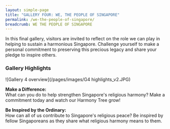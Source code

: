 ```yaml
---
layout: simple-page
title: "GALLERY FOUR: WE, THE PEOPLE OF SINGAPORE"
permalink: /we-the-people-of-singapore/
breadcrumb: WE THE PEOPLE OF SINGAPORE
---
```


In this final gallery, visitors are invited to reflect on the role we can play in helping to sustain a harmonious Singapore. Challenge yourself to make a personal commitment to preserving this precious legacy and share your pledge to inspire others.

### **Gallery Highlights**

![Gallery 4 overview](/pages/images/G4 highlights_v2.JPG)

**Make a Difference:** <br/>
What can you do to help strengthen Singapore's religious harmony? Make a commitment today and watch our Harmony Tree grow!

**Be Inspired by the Ordinary:** <br/>
How can all of us contribute to Singapore's religious peace? Be inspired by fellow Singaporeans as they share what religious harmony means to them.
